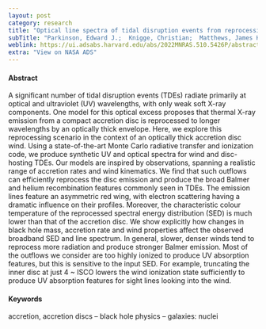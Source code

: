 ```yaml
---
layout: post
category: research
title: "Optical line spectra of tidal disruption events from reprocessing in optically thick outflows"
subTitle: "Parkinson, Edward J.;  Knigge, Christian;  Matthews, James H.; Long, Knox S.; Higginbottom, Nick;  Sim, Stuart A.; Mangham, Samuel W.; 022, MNRAS, 510, 5426"
weblink: https://ui.adsabs.harvard.edu/abs/2022MNRAS.510.5426P/abstract
extra: "View on NASA ADS"
---
```


#### Abstract

A significant number of tidal disruption events (TDEs) radiate primarily at optical and ultraviolet (UV) wavelengths, with only weak soft X-ray components. One model for this optical excess proposes that thermal X-ray emission from a compact accretion disc is reprocessed to longer wavelengths by an optically thick envelope. Here, we explore this reprocessing scenario in the context of an optically thick accretion disc wind. Using a state-of-the-art Monte Carlo radiative transfer and ionization code, we produce synthetic UV and optical spectra for wind and disc-hosting TDEs. Our models are inspired by observations, spanning a realistic range of accretion rates and wind kinematics. We find that such outflows can efficiently reprocess the disc emission and produce the broad Balmer and helium recombination features commonly seen in TDEs. The emission lines feature an asymmetric red wing, with electron scattering having a dramatic influence on their profiles. Moreover, the characteristic colour temperature of the reprocessed spectral energy distribution (SED) is much lower than that of the accretion disc. We show explicitly how changes in black hole mass, accretion rate and wind properties affect the observed broadband SED and line spectrum. In general, slower, denser winds tend to reprocess more radiation and produce stronger Balmer emission. Most of the outflows we consider are too highly ionized to produce UV absorption features, but this is sensitive to the input SED. For example, truncating the inner disc at just 4 ~ ISCO lowers the wind ionization state sufficiently to produce UV absorption features for sight lines looking into the wind.




#### Keywords

accretion, accretion discs – black hole physics – galaxies: nuclei
